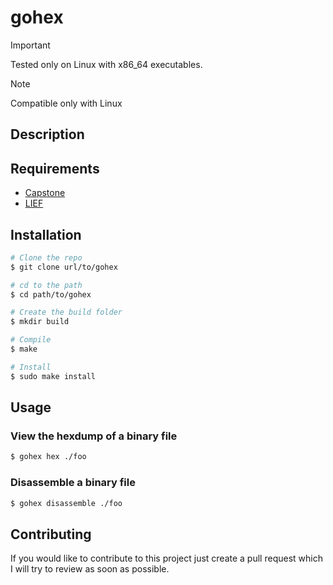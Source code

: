 # gohex

> [!IMPORTANT]
> Tested only on Linux with x86_64 executables.

> [!NOTE]
> Compatible only with Linux

## Description

## Requirements

- [Capstone](https://www.capstone-engine.org/)
- [LIEF](https://lief.re/)

## Installation

```bash
# Clone the repo
$ git clone url/to/gohex

# cd to the path
$ cd path/to/gohex

# Create the build folder
$ mkdir build

# Compile
$ make

# Install
$ sudo make install
```

## Usage

### View the hexdump of a binary file

```bash
$ gohex hex ./foo
```

### Disassemble a binary file

```bash
$ gohex disassemble ./foo
```

## Contributing

If you would like to contribute to this project just create a pull request which I will try to review
as soon as possible.